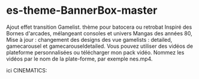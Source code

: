 # es-theme-BannerBox-master
Ajout effet transition Gamelist.
thème pour batocera ou retrobat
Inspiré des Bornes d'arcades, mélangeant consoles et univers Mangas des années 80, 
Mise à jour : changement des designs des vue gamelists : detailed, gamecarousel et gamecarouseldetailed.
Vous pouvez utiliser des vidéos de plateforme personnalisées ou télécharger mon pack vidéo.
Nommez les vidéos par le nom de la plate-forme, par exemple nes.mp4.

 ici CINEMATICS:


